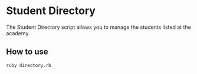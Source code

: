 # Student Directory #

The Student Directory script allows you to manage the students listed at the academy.

## How to use ##

```shell
ruby directory.rb
```

